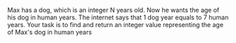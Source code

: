 Max has a dog, which is an integer N years old. Now he wants the age of his dog in 
human years. The internet says that 1 dog year equals to 7 human years. Your task is 
to find and return an integer value representing the age of Max's dog in human years

